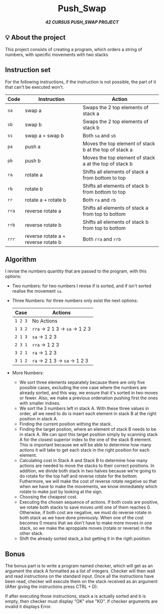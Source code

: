 <h1 align="center">
	Push_Swap
</h1>

<p align="center">
	<b><i>42 CURSUS PUSH_SWAP PROJECT</i></b><br>
</p>

## 💡 About the project

This project consists of creating a program, which orders a string of numbers, with specific movements with two stacks

## Instruction set

For the following instructions, if the instruction is not possible, the part of
it that can't be executed won't.

| Code  | Instruction                         | Action                                                 |
| ----- | ----------------------------------- | ------------------------------------------------------ |
| `sa`  | swap a                              | Swaps the 2 top elements of stack a                    |
| `sb`  | swap b                              | Swaps the 2 top elements of stack b                    |
| `ss`  | swap a + swap b                     | Both `sa` and `sb`                                     |
| `pa`  | push a                              | Moves the top element of stack b at the top of stack a |
| `pb`  | push b                              | Moves the top element of stack a at the top of stack b |
| `ra`  | rotate a                            | Shifts all elements of stack a from bottom to top      |
| `rb`  | rotate b                            | Shifts all elements of stack b from bottom to top      |
| `rr`  | rotate a + rotate b                 | Both `ra` and `rb`                                     |
| `rra` | reverse rotate a                    | Shifts all elements of stack a from top to bottom      |
| `rrb` | reverse rotate b                    | Shifts all elements of stack b from top to bottom      |
| `rrr` | reverse rotate a + reverse rotate b | Both `rra` and `rrb`                                   |

## Algorithm

I revise the numbers quantity that are passed to the program, with this options:
-  Two numbers: for two numbers I revise if is sorted, and if isn't sorted realise the movement `sa`.
-  Three Numbers: for three numbers only exist the next options:
  
      |  Case    | Actions                         |
      | -------- | ------------------------------- |
      | `1 2 3`  | No Actions                      |
      | `1 3 2`  | `rra` -> 2 1 3 -> `sa` -> 1 2 3 |
      | `2 1 3`  | `sa` -> 1 2 3                   |
      | `2 3 1`  | `rra` -> 1 2 3                  |
      | `3 2 1`  | `ra` -> 1 2 3                   |
      | `3 1 2`  | `ra` -> 2 1 3 -> `sa` -> 1 2 3  |
-  More Numbers:
   - We sort three elements separately because there are only five possible cases, excluding the one case where the numbers are already sorted, and this way, we ensure that it's sorted in two moves or fewer. Also, we make a previous ordenation pushing first the ones with smaller indixes.
   - We sort the 3 numbers left in stack A. With these three values in order, all we need to do is insert each element in stack B at the right position in stack A.
   - Finding the current position withing the stack.
   - Finding the target postion, where an element of stack B needs to be in stack A. We can spot this target position simply by scanning stack A for the closest superior index to the one of the stack B element. This is important because we will be able to determine how many actions it will take to get each stack in the right position for each element.
   - Calculating cost in Stack A and Stack B to determine how many actions are needed to move the stacks to their correct positions. In addition, we divide both stack in two halves because we're going to do rotate for the top half and reverse rotate for the bottom. Futhermore, we will make the cost of reverse rotate negative so that when we have to make the movements, we know immediately which rotate to make just by looking at the sign.
   - Choosing the cheapest cost.
   - Executing the chosen sequence of actions. If both costs are positive, we rotate both stacks to save moves until one of them reaches 0. Otherwise, if both cost are negative, we must do reverse rotate in both stack as we have done previously. When one of the cost becomes 0 means that we don't have to make more moves in one stack, so we make the aproppiate moves (rotate or reverse) in the other stack.
   - Shift the already sorted stack_a but getting it in the rigth position.


## Bonus
The bonus part is to write a program named checker, which will get as an argument the stack A formatted as a list of integers. Checker will then wait and read instructions on the standard input. Once all the instructions have been read, checker will execute them on the stack received as an argument (After giving the instructions press CTRL + D).

If after executing those instructions, stack a is actually sorted and b is empty, then checker must display "OK" else "KO". If checker arguments are invalid it displays Error.
